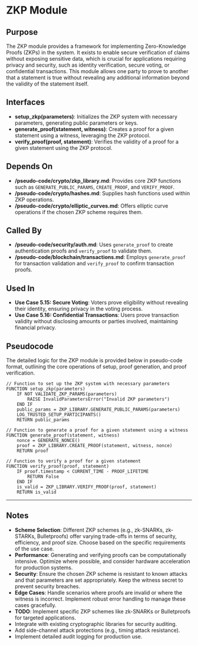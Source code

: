 # ZKP Module

## Purpose
The ZKP module provides a framework for implementing Zero-Knowledge Proofs (ZKPs) in the system. It exists to enable secure verification of claims without exposing sensitive data, which is crucial for applications requiring privacy and security, such as identity verification, secure voting, or confidential transactions. This module allows one party to prove to another that a statement is true without revealing any additional information beyond the validity of the statement itself.

## Interfaces
- **setup_zkp(parameters)**: Initializes the ZKP system with necessary parameters, generating public parameters or keys.  
- **generate_proof(statement, witness)**: Creates a proof for a given statement using a witness, leveraging the ZKP protocol.  
- **verify_proof(proof, statement)**: Verifies the validity of a proof for a given statement using the ZKP protocol.  

## Depends On
- **/pseudo-code/crypto/zkp_library.md**: Provides core ZKP functions such as `GENERATE_PUBLIC_PARAMS`, `CREATE_PROOF`, and `VERIFY_PROOF`.  
- **/pseudo-code/crypto/hashes.md**: Supplies hash functions used within ZKP operations.  
- **/pseudo-code/crypto/elliptic_curves.md**: Offers elliptic curve operations if the chosen ZKP scheme requires them.  

## Called By
- **/pseudo-code/security/auth.md**: Uses `generate_proof` to create authentication proofs and `verify_proof` to validate them.  
- **/pseudo-code/blockchain/transactions.md**: Employs `generate_proof` for transaction validation and `verify_proof` to confirm transaction proofs.  

## Used In
- **Use Case 5.15: Secure Voting**: Voters prove eligibility without revealing their identity, ensuring privacy in the voting process.  
- **Use Case 5.16: Confidential Transactions**: Users prove transaction validity without disclosing amounts or parties involved, maintaining financial privacy.  


## Pseudocode
The detailed logic for the ZKP module is provided below in pseudo-code format, outlining the core operations of setup, proof generation, and proof verification.
```pseudocode
// Function to set up the ZKP system with necessary parameters
FUNCTION setup_zkp(parameters)
    IF NOT VALIDATE_ZKP_PARAMS(parameters)
        RAISE InvalidParametersError("Invalid ZKP parameters")
    END IF
    public_params = ZKP_LIBRARY.GENERATE_PUBLIC_PARAMS(parameters)
    LOG_TRUSTED_SETUP_PARTICIPANTS()
    RETURN public_params

// Function to generate a proof for a given statement using a witness
FUNCTION generate_proof(statement, witness)
    nonce = GENERATE_NONCE()
    proof = ZKP_LIBRARY.CREATE_PROOF(statement, witness, nonce)
    RETURN proof

// Function to verify a proof for a given statement
FUNCTION verify_proof(proof, statement)
    IF proof.timestamp < CURRENT_TIME - PROOF_LIFETIME
        RETURN False
    END IF
    is_valid = ZKP_LIBRARY.VERIFY_PROOF(proof, statement)
    RETURN is_valid

```

---


## Notes
- **Scheme Selection**: Different ZKP schemes (e.g., zk-SNARKs, zk-STARKs, Bulletproofs) offer varying trade-offs in terms of security, efficiency, and proof size. Choose based on the specific requirements of the use case.  
- **Performance**: Generating and verifying proofs can be computationally intensive. Optimize where possible, and consider hardware acceleration for production systems.
- **Security**:  Ensure the chosen ZKP scheme is resistant to known attacks and that parameters are set appropriately. Keep the witness secret to prevent security breaches.
- **Edge Cases**: Handle scenarios where proofs are invalid or where the witness is incorrect. Implement robust error handling to manage these cases gracefully.
- **TODO**: Implement specific ZKP schemes like zk-SNARKs or Bulletproofs for targeted applications.
- Integrate with existing cryptographic libraries for security auditing.
- Add side-channel attack protections (e.g., timing attack resistance).
- Implement detailed audit logging for production use.